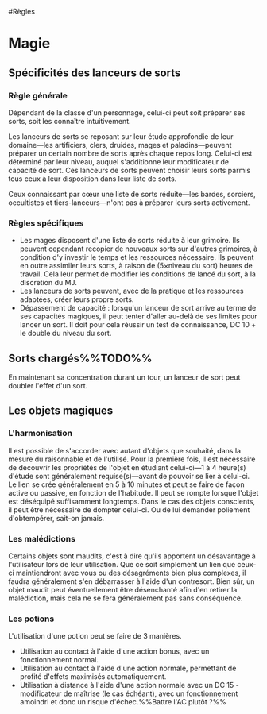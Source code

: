 #Règles 
# Magie
## Spécificités des lanceurs de sorts
### Règle générale
Dépendant de la classe d'un personnage, celui-ci peut soit préparer ses sorts, soit les connaître intuitivement.

Les lanceurs de sorts se reposant sur leur étude approfondie de leur domaine—les artificiers, clers, druides, mages et paladins—peuvent préparer un certain nombre de sorts après chaque repos long. Celui-ci est déterminé par leur niveau, auquel s'additionne leur modificateur de capacité de sort.
Ces lanceurs de sorts peuvent choisir leurs sorts parmis tous ceux à leur disposition dans leur liste de sorts.

Ceux connaissant par cœur une liste de sorts réduite—les bardes, sorciers, occultistes et tiers-lanceurs—n'ont pas à préparer leurs sorts activement.

### Règles spécifiques
- Les mages disposent d'une liste de sorts réduite à leur grimoire. Ils peuvent cependant recopier de nouveaux sorts sur d'autres grimoires, à condition d'y investir le temps et les ressources nécessaire. Ils peuvent en outre assimiler leurs sorts, à raison de (5×niveau du sort) heures de travail. Cela leur permet de modifier les conditions de lancé du sort, à la discretion du MJ.
- Les lanceurs de sorts peuvent, avec de la pratique et les ressources adaptées, créer leurs propre sorts.
- Dépassement de capacité : lorsqu'un lanceur de sort arrive au terme de ses capacités magiques, il peut tenter d'aller au-delà de ses limites pour lancer un sort. Il doit pour cela réussir un test de connaissance, DC 10 + le double du niveau du sort.

## Sorts chargés%%TODO%%
En maintenant sa concentration durant un tour, un lanceur de sort peut doubler l'effet d'un sort.

## Les objets magiques
### L'harmonisation
Il est possible de s'accorder avec autant d'objets que souhaité, dans la mesure du raisonnable et de l'utilisé.
Pour la première fois, il est nécessaire de découvrir les propriétés de l'objet en étudiant celui-ci—1 à 4 heure(s) d'étude sont généralement requise(s)—avant de pouvoir se lier à celui-ci.
Le lien se crée généralement en 5 à 10 minutes et peut se faire de façon active ou passive, en fonction de l'habitude. Il peut se rompte lorsque l'objet est déséquipé suffisamment longtemps.
Dans le cas des objets conscients, il peut être nécessaire de dompter celui-ci. Ou de lui demander poliement d'obtempérer, sait-on jamais.

### Les malédictions
Certains objets sont maudits, c'est à dire qu'ils apportent un désavantage à l'utilisateur lors de leur utilisation. Que ce soit simplement un lien que ceux-ci maintiendront avec vous ou des désagréments bien plus complexes, il faudra généralement s'en débarrasser à l'aide d'un contresort.
Bien sûr, un objet maudit peut éventuellement être désenchanté afin d'en retirer la malédiction, mais cela ne se fera généralement pas sans conséquence.

### Les potions
L'utilisation d'une potion peut se faire de 3 manières.
- Utilisation au contact à l'aide d'une action bonus, avec un fonctionnement normal.
- Utilisation au contact à l'aide d'une action normale, permettant de profité d'effets maximisés automatiquement.
- Utilisation à distance à l'aide d'une action normale avec un DC 15 - modificateur de maîtrise (le cas échéant), avec un fonctionnement amoindri et donc un risque d'échec.%%Battre l'AC plutôt ?%%